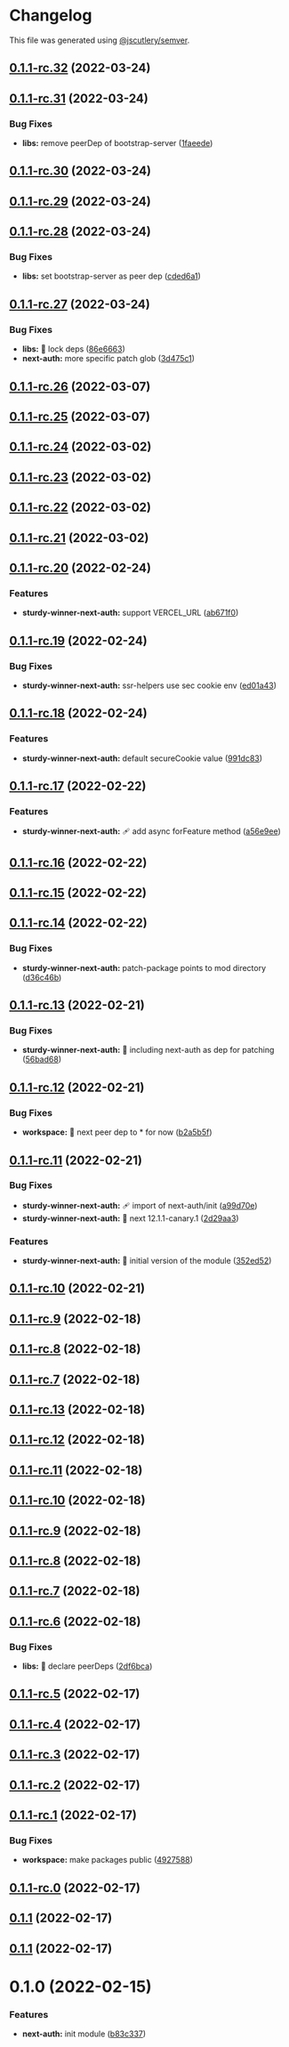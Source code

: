 # Changelog

This file was generated using [@jscutlery/semver](https://github.com/jscutlery/semver).

## [0.1.1-rc.32](https://github.com/codeyourfaceoff/nest4next/compare/v0.1.1-rc.31...v0.1.1-rc.32) (2022-03-24)



## [0.1.1-rc.31](https://github.com/codeyourfaceoff/nest4next/compare/v0.1.1-rc.30...v0.1.1-rc.31) (2022-03-24)


### Bug Fixes

* **libs:** remove peerDep of bootstrap-server ([1faeede](https://github.com/codeyourfaceoff/nest4next/commit/1faeedeba5879308a08908bab63257603171db0f))



## [0.1.1-rc.30](https://github.com/codeyourfaceoff/nest4next/compare/v0.1.1-rc.29...v0.1.1-rc.30) (2022-03-24)



## [0.1.1-rc.29](https://github.com/codeyourfaceoff/nest4next/compare/v0.1.1-rc.28...v0.1.1-rc.29) (2022-03-24)



## [0.1.1-rc.28](https://github.com/codeyourfaceoff/nest4next/compare/v0.1.1-rc.27...v0.1.1-rc.28) (2022-03-24)


### Bug Fixes

* **libs:** set bootstrap-server as peer dep ([cded6a1](https://github.com/codeyourfaceoff/nest4next/commit/cded6a11c0cb469ddb6294e8103ac7f29b71736c))



## [0.1.1-rc.27](https://github.com/codeyourfaceoff/nest4next/compare/v0.1.1-rc.26...v0.1.1-rc.27) (2022-03-24)


### Bug Fixes

* **libs:** :pushpin: lock deps ([86e6663](https://github.com/codeyourfaceoff/nest4next/commit/86e66631eaba44aeda2c75a93624fda5f3f9b83e))
* **next-auth:** more specific patch glob ([3d475c1](https://github.com/codeyourfaceoff/nest4next/commit/3d475c170873c3cacb9975a9a0ce34ecc1faa811))



## [0.1.1-rc.26](https://github.com/codeyourfaceoff/nest4next/compare/v0.1.1-rc.25...v0.1.1-rc.26) (2022-03-07)



## [0.1.1-rc.25](https://github.com/codeyourfaceoff/nest4next/compare/v0.1.1-rc.24...v0.1.1-rc.25) (2022-03-07)



## [0.1.1-rc.24](https://github.com/codeyourfaceoff/nest4next/compare/v0.1.1-rc.23...v0.1.1-rc.24) (2022-03-02)



## [0.1.1-rc.23](https://github.com/codeyourfaceoff/nest4next/compare/v0.1.1-rc.22...v0.1.1-rc.23) (2022-03-02)



## [0.1.1-rc.22](https://github.com/codeyourfaceoff/nest4next/compare/v0.1.1-rc.21...v0.1.1-rc.22) (2022-03-02)



## [0.1.1-rc.21](https://github.com/codeyourfaceoff/sturdy-winner/compare/v0.1.1-rc.20...v0.1.1-rc.21) (2022-03-02)



## [0.1.1-rc.20](https://github.com/codeyourfaceoff/compare/v0.1.1-rc.19...v0.1.1-rc.20) (2022-02-24)

### Features

- **sturdy-winner-next-auth:** support VERCEL_URL ([ab671f0](https://github.com/codeyourfaceoff/commit/ab671f09938279b8c7996d832d4a9cb3c4e5e4d0))

## [0.1.1-rc.19](https://github.com/codeyourfaceoff/compare/v0.1.1-rc.18...v0.1.1-rc.19) (2022-02-24)

### Bug Fixes

- **sturdy-winner-next-auth:** ssr-helpers use sec cookie env ([ed01a43](https://github.com/codeyourfaceoff/commit/ed01a43359c97cdbe72c97c0a0bd702c03b768ee))

## [0.1.1-rc.18](https://github.com/codeyourfaceoff/compare/v0.1.1-rc.17...v0.1.1-rc.18) (2022-02-24)

### Features

- **sturdy-winner-next-auth:** default secureCookie value ([991dc83](https://github.com/codeyourfaceoff/commit/991dc83774cdf19e5b322b927893406567d37745))

## [0.1.1-rc.17](https://github.com/codeyourfaceoff/compare/v0.1.1-rc.16...v0.1.1-rc.17) (2022-02-22)

### Features

- **sturdy-winner-next-auth:** :adhesive_bandage: add async forFeature method ([a56e9ee](https://github.com/codeyourfaceoff/commit/a56e9eeab98ae01a2c7a8eed18e98142932c5363))

## [0.1.1-rc.16](https://github.com/codeyourfaceoff/compare/v0.1.1-rc.15...v0.1.1-rc.16) (2022-02-22)

## [0.1.1-rc.15](https://github.com/codeyourfaceoff/compare/v0.1.1-rc.14...v0.1.1-rc.15) (2022-02-22)

## [0.1.1-rc.14](https://github.com/codeyourfaceoff/compare/v0.1.1-rc.13...v0.1.1-rc.14) (2022-02-22)

### Bug Fixes

- **sturdy-winner-next-auth:** patch-package points to mod directory ([d36c46b](https://github.com/codeyourfaceoff/commit/d36c46bf03ff5543cd465e2e016ff594ce6b02d0))

## [0.1.1-rc.13](https://github.com/codeyourfaceoff/compare/v0.1.1-rc.12...v0.1.1-rc.13) (2022-02-21)

### Bug Fixes

- **sturdy-winner-next-auth:** :pushpin: including next-auth as dep for patching ([56bad68](https://github.com/codeyourfaceoff/commit/56bad6895249a1965529d1cef7a0be531be70745))

## [0.1.1-rc.12](https://github.com/codeyourfaceoff/compare/v0.1.1-rc.11...v0.1.1-rc.12) (2022-02-21)

### Bug Fixes

- **workspace:** :pushpin: next peer dep to \* for now ([b2a5b5f](https://github.com/codeyourfaceoff/commit/b2a5b5fe049507e5259b3c63b570deb5a2437a4d))

## [0.1.1-rc.11](https://github.com/codeyourfaceoff/compare/v0.1.1-rc.10...v0.1.1-rc.11) (2022-02-21)

### Bug Fixes

- **sturdy-winner-next-auth:** :adhesive_bandage: import of next-auth/init ([a99d70e](https://github.com/codeyourfaceoff/commit/a99d70ef40b9e2d62352afed9a8f2fe702c68793))
- **sturdy-winner-next-auth:** :pushpin: next 12.1.1-canary.1 ([2d29aa3](https://github.com/codeyourfaceoff/commit/2d29aa3f4c569586cc4f1b6a6f5340dc9918ab16))

### Features

- **sturdy-winner-next-auth:** :rocket: initial version of the module ([352ed52](https://github.com/codeyourfaceoff/commit/352ed52f151620bd240d9d6867f161539f762a30))

## [0.1.1-rc.10](https://github.com/codeyourfaceoff/compare/v0.1.1-rc.9...v0.1.1-rc.10) (2022-02-21)

## [0.1.1-rc.9](https://github.com/codeyourfaceoff/compare/v0.1.1-rc.8...v0.1.1-rc.9) (2022-02-18)

## [0.1.1-rc.8](https://github.com/codeyourfaceoff/compare/v0.1.1-rc.7...v0.1.1-rc.8) (2022-02-18)

## [0.1.1-rc.7](https://github.com/codeyourfaceoff/compare/v0.1.1-rc.6...v0.1.1-rc.7) (2022-02-18)

## [0.1.1-rc.13](https://github.com/codeyourfaceoff/compare/v0.1.1-rc.12...v0.1.1-rc.13) (2022-02-18)

## [0.1.1-rc.12](https://github.com/codeyourfaceoff/compare/v0.1.1-rc.11...v0.1.1-rc.12) (2022-02-18)

## [0.1.1-rc.11](https://github.com/codeyourfaceoff/compare/v0.1.1-rc.10...v0.1.1-rc.11) (2022-02-18)

## [0.1.1-rc.10](https://github.com/codeyourfaceoff/compare/v0.1.1-rc.9...v0.1.1-rc.10) (2022-02-18)

## [0.1.1-rc.9](https://github.com/codeyourfaceoff/compare/v0.1.1-rc.8...v0.1.1-rc.9) (2022-02-18)

## [0.1.1-rc.8](https://github.com/codeyourfaceoff/compare/v0.1.1-rc.7...v0.1.1-rc.8) (2022-02-18)

## [0.1.1-rc.7](https://github.com/codeyourfaceoff/compare/v0.1.1-rc.6...v0.1.1-rc.7) (2022-02-18)

## [0.1.1-rc.6](https://github.com/codeyourfaceoff/compare/v0.1.1-rc.5...v0.1.1-rc.6) (2022-02-18)

### Bug Fixes

- **libs:** :pushpin: declare peerDeps ([2df6bca](https://github.com/codeyourfaceoff/commit/2df6bca4dbfaabb32fe8e960f01595b604480846))

## [0.1.1-rc.5](https://github.com/codeyourfaceoff/compare/v0.1.1-rc.4...v0.1.1-rc.5) (2022-02-17)

## [0.1.1-rc.4](https://github.com/codeyourfaceoff/compare/v0.1.1-rc.3...v0.1.1-rc.4) (2022-02-17)

## [0.1.1-rc.3](https://github.com/codeyourfaceoff/compare/v0.1.1-rc.2...v0.1.1-rc.3) (2022-02-17)

## [0.1.1-rc.2](https://github.com/codeyourfaceoff/compare/v0.1.1-rc.1...v0.1.1-rc.2) (2022-02-17)

## [0.1.1-rc.1](https://github.com/codeyourfaceoff/compare/v0.1.1-rc.0...v0.1.1-rc.1) (2022-02-17)

### Bug Fixes

- **workspace:** make packages public ([4927588](https://github.com/codeyourfaceoff/commit/49275883e6c5bc7c3cf1f2a78d87f43ce9025582))

## [0.1.1-rc.0](https://github.com/codeyourfaceoff/compare/v0.1.0-rc4...v0.1.1-rc.0) (2022-02-17)

## [0.1.1](https://github.com/codeyourfaceoff/compare/v0.1.0-rc4...v0.1.1) (2022-02-17)

## [0.1.1](https://github.com/codeyourfaceoff/compare/v0.1.0-rc4...v0.1.1) (2022-02-17)

# 0.1.0 (2022-02-15)

### Features

- **next-auth:** init module ([b83c337](https://github.com/codeyourfaceoff/commit/b83c3374671eb7ff78e564fcfa6d611ac288d9be))
